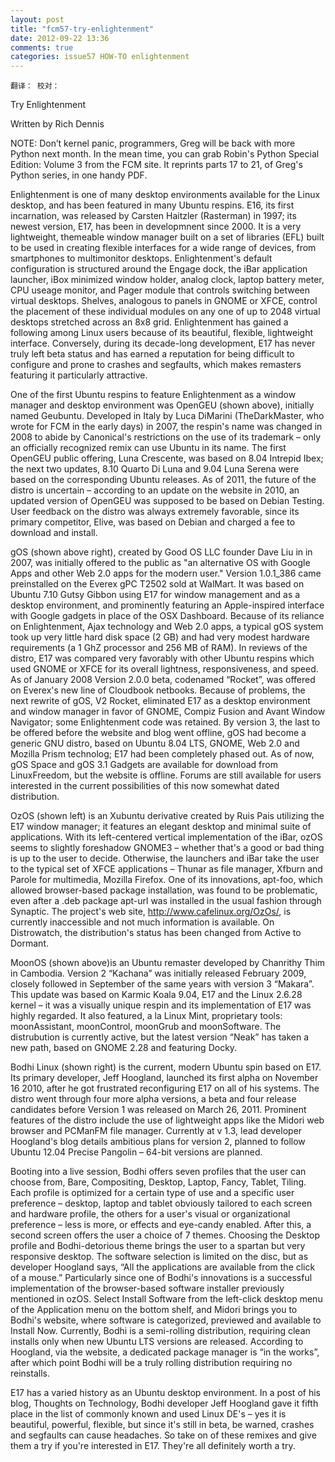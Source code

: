 ```yaml
---
layout: post
title: "fcm57-try-enlightenment"
date: 2012-09-22 13:36
comments: true
categories: issue57 HOW-TO enlightenment
---
```


`翻译： 校对： `

Try Enlightenment

Written by Rich Dennis


NOTE: Don’t kernel panic, programmers, Greg will be back with more Python next month.
In the mean time, you can grab Robin's Python Special Edition: Volume 3 from the FCM site. It reprints parts 17 to 21, of Greg's Python series, in one handy PDF.


Enlightenment is one of many desktop environments available for the Linux desktop, and has been featured in many Ubuntu respins. E16, its first incarnation, was released by Carsten Haitzler (Rasterman) in 1997; its newest version, E17, has been in developmnent since 2000. It is a very lightweight, themeable window manager built on a set of libraries (EFL) built to be used in creating flexible interfaces for a wide range of devices, from smartphones to multimonitor desktops. Enlightenment's default configuration is structured around the Engage dock, the iBar application launcher, iBox minimized window holder, analog clock, laptop battery meter, CPU useage monitor, and Pager module that controls switching between virtual desktops. Shelves, analogous to panels in GNOME or XFCE, control the placement of these individual modules on any one of up to 2048 virtual desktops stretched across an 8x8 grid. Enlightenment has gained a following among Linux users because of its beautiful, flexible, lightweight interface. Conversely, during its decade-long development, E17 has never truly left beta status and has earned a reputation for being difficult to configure and prone to crashes and segfaults, which makes remasters featuring it particularly attractive.

One of the first Ubuntu respins to feature Enlightenment as a window manager and desktop environment was OpenGEU (shown above), initially named Geubuntu. Developed in Italy by Luca DiMarini (TheDarkMaster, who wrote for FCM in the early days) in 2007, the respin's name was changed in 2008 to abide by Canonical's restrictions on the use of its trademark – only an officially recognized remix can use Ubuntu in its name.  The first OpenGEU public offering, Luna Crescente, was based on 8.04 Intrepid Ibex; the next two updates, 8.10 Quarto Di Luna and 9.04 Luna Serena were based on the corresponding Ubuntu releases. As of 2011, the future of the distro is uncertain – according to an update on the website in 2010, an updated version of OpenGEU was supposed to be based on Debian Testing. User feedback on the distro was always extremely favorable, since its primary competitor, Elive, was based on Debian and charged a fee to download and install. 

gOS (shown above right), created by Good OS LLC founder Dave Liu in in 2007, was initially offered to the public as "an alternative OS with Google Apps and other Web 2.0 apps for the modern user." Version 1.0.1_386 came preinstalled on the Everex gPC T2502 sold at WalMart. It was based on Ubuntu 7.10 Gutsy Gibbon using E17 for window management and as a desktop environment, and prominently featuring an Apple-inspired interface with Google gadgets in place of the OSX Dashboard. Because of its reliance on Enlightenment, Ajax technology and Web 2.0 apps, a typical gOS system took up very little hard disk space (2 GB) and had very modest hardware requirements (a 1 GhZ processor and 256 MB of RAM). In reviews of the distro, E17 was compared very favorably with other Ubuntu respins which used GNOME or XFCE for its overall lightness, responsiveness, and speed. As of January 2008 Version 2.0.0 beta, codenamed “Rocket”, was offered on Everex's new line of Cloudbook netbooks. Because of problems, the next rewrite of gOS, V2 Rocket, eliminated E17 as a desktop environment and window manager in favor of GNOME, Compiz Fusion and Avant Window Navigator; some Enlightenment code was retained. By version 3, the last to be offered before the website and blog went offline, gOS had become a generic GNU distro, based on Ubuntu 8.04 LTS, GNOME, Web 2.0 and Mozilla Prism technolog; E17 had been completely phased out. As of now, gOS Space and gOS 3.1 Gadgets  are available for download from LinuxFreedom, but the website is offline. Forums are still available for users interested in the current possibilities of this now somewhat dated distribution.

OzOS (shown left) is an Xubuntu derivative created by Ruis Pais utilizing the E17 window manager; it features an elegant desktop and minimal suite of applications. With its left-centered vertical implementation of the iBar, ozOS seems to slightly foreshadow GNOME3 – whether that's a good or bad thing is up to the user to decide.  Otherwise, the launchers and iBar take the user to the typical set of XFCE applications – Thunar as file manager, Xfburn and Parole for multimedia, Mozilla Firefox. One of its innovations, apt-foo, which allowed browser-based package installation, was found to be problematic, even after a .deb package apt-url was installed in the usual fashion through Synaptic. The project's web site, http://www.cafelinux.org/OzOs/, is currently inaccessible and not much information is available. On Distrowatch, the distribution's status has been changed from Active to Dormant. 

MoonOS (shown above)is an Ubuntu remaster developed by Chanrithy Thim in Cambodia. Version 2 “Kachana” was initially released February 2009, closely followed in September of the same years with version 3 “Makara”. This update was based on Karmic Koala 9.04, E17 and the Linux 2.6.28 kernel – it was a visually unique respin and its implementation of E17 was highly regarded. It also featured, a la Linux Mint, proprietary tools: moonAssistant, moonControl, moonGrub and moonSoftware. The distrubution is currently active, but the latest version “Neak” has taken a new path, based on GNOME 2.28 and featuring Docky. 

Bodhi Linux (shown right) is the current, modern Ubuntu spin based on E17. Its primary developer, Jeff Hoogland, launched its first alpha on November 16 2010, after he got frustrated reconfiguring E17 on all of his systems. The distro went through four more alpha versions, a beta and four release candidates before Version 1 was released on March 26, 2011. Prominent features of the distro include the use of lightweight apps like the Midori web browser and PCManFM file manager. Currently at v 1.3, lead developer Hoogland's blog details ambitious plans for version 2, planned to follow Ubuntu 12.04 Precise Pangolin – 64-bit versions are planned.

Booting into a live session, Bodhi offers seven profiles that the user can choose from, Bare, Compositing, Desktop, Laptop, Fancy, Tablet, Tiling. Each profile is optimized for a certain type of use and a specific user preference – desktop, laptop and tablet obviously tailored to each screen and hardware profile, the others for a user's visual or organizational preference – less is more, or effects and eye-candy enabled. After this, a second screen offers the user a choice of 7 themes. Choosing the Desktop profile and Bodhi-detorious theme brings the user to a spartan but very responsive desktop. The software selection is limited on the disc, but as developer Hoogland says, “All the applications are available from the click of a mouse.” Particularly since one of Bodhi's innovations is a successful implementation of the browser-based software installer previously mentioned in ozOS. Select Install Software from the left-click desktop menu of the Application menu on the bottom shelf, and Midori brings you to Bodhi's website, where software is categorized, previewed and available to Install Now. Currently, Bodhi is a semi-rolling distribution, requiring clean installs only when new Ubuntu LTS versions are released. According to Hoogland, via the website, a dedicated package manager is “in the works”, after which point Bodhi will be a truly rolling distribution requiring no reinstalls.

E17 has a varied history as an Ubuntu desktop environment. In a post of his blog, Thoughts on Technology, Bodhi developer Jeff Hoogland gave it fifth place in the list of commonly known and used Linux DE's – yes it is beautiful, powerful, flexible, but since it's still in beta, be warned, crashes and segfaults can cause headaches. So take on of these remixes and give them a try if you're interested in E17. They're all definitely worth a try.
